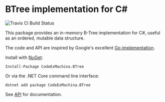 ﻿# BTree implementation for C#

![Travis CI Build Status](https://travis-ci.org/CodeExMachina/BTree.svg?branch=master)

This package provides an in-memory B-Tree implementation for C#, useful as
an ordered, mutable data structure.

The code and API are inspired by Google's excellent [Go implementation](https://github.com/google/btree).

Install with [NuGet](https://www.nuget.org/packages/CodeExMachina.BTree/):

    Install-Package CodeExMachina.BTree
    
Or via the .NET Core command line interface:

    dotnet add package CodeExMachina.BTree

See [API](API.md) for documentation.
